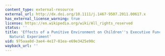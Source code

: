 ```yaml
---
content_type: external-resource
external_url: http://dx.doi.org/10.1111/j.1467-9507.2011.00617.x
has_external_license_warning: true
license: https://en.wikipedia.org/wiki/All_rights_reserved
status: ''
title: 'Effects of a Punitive Environment on Children''s Executive Functioning: A
  Natural Experiment'
uid: 975aaa8d-3ae4-4e17-81ea-e69e3425e90c
wayback_url: ''
---
```

